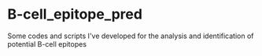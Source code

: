# B-cell_epitope_pred

Some codes and scripts I've developed for the analysis and identification of potential B-cell epitopes 
